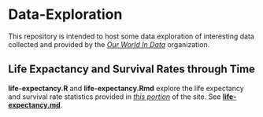 # Data-Exploration

This repository is intended to host some data exploration of interesting data collected and provided by the [_Our World In Data_](https://ourworldindata.org) organization.

## Life Expactancy and Survival Rates through Time

__life-expectancy.R__ and __life-expectancy.Rmd__ explore the life expectancy and survival rate statistics provided in [_this portion_](https://ourworldindata.org/life-expectancy) of the site.  See [__life-expectancy.md__](https://github.com/hdshea/Data-Exploration/blob/master/life-expectancy.md).
